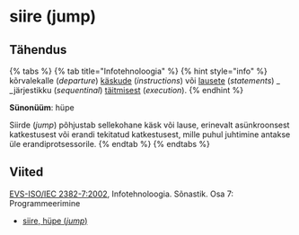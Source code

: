 # siire (jump)

## Tähendus

{% tabs %}
{% tab title="Infotehnoloogia" %}
{% hint style="info" %}
kõrvalekalle (_departure_) [käskude](kaesk-instruction.md) (_instructions_) või [lausete](lause-statement.md) (_statements_) _ _järjestikku  (_sequentinal_) [täitmisest](taeitmine-execution.md) (_execution_).
{% endhint %}

**Sünonüüm**: hüpe

Siirde (_jump_) põhjustab sellekohane käsk või lause, erinevalt asünkroonsest katkestusest või erandi tekitatud katkestusest, mille puhul juhtimine antakse üle erandiprotsessorile.
{% endtab %}
{% endtabs %}

## Viited

[EVS-ISO/IEC 2382-7:2002](https://www.evs.ee/et/evs-iso-iec-2382-7-2002), Infotehnoloogia. Sõnastik. Osa 7: Programmeerimine

* [siire, hüpe (_jump_)](https://www.eki.ee/dict/its/index.cgi?Q=D0B78798-6C03-1014-88DC-FC5F0DBED45A\&F=GUID\&C01=1\&C02=0\&C10=1)
